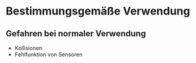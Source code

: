 # Bestimmungsgemäße Verwendung 
## Gefahren bei normaler Verwendung 
- Kollisionen 
- Fehlfunktion von Sensoren 
